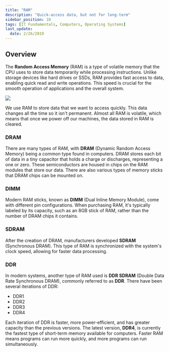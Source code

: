 ```yaml
---
title: "RAM"
description: "Quick-access data, but not for long-term"
sidebar_position: 10
tags: [IT Fundamentals, Computers, Operating Systems]
last_update:
  date: 2/26/2019
---
```



## Overview 

The **Random Access Memory** (RAM) is a type of volatile memory that the CPU uses to store data temporarily while processing instructions. Unlike storage devices like hard drives or SSDs, RAM provides fast access to data, enabling quick read and write operations. This speed is crucial for the smooth operation of applications and the overall system.

<div class="img-center">

![](/img/docs/comphwram.png)

</div>

We use RAM to store data that we want to access quickly. This data changes all the time so it isn't permanent. Almost all RAM is volatile, which means that once we power off our machines, the data stored in RAM is cleared.



### DRAM

There are many types of RAM, with **DRAM** (Dynamic Random Access Memory) being a common type found in computers. DRAM stores each bit of data in a tiny capacitor that holds a charge or discharges, representing a one or zero. These semiconductors are housed in chips on the RAM modules that store our data. There are also various types of memory sticks that DRAM chips can be mounted on.

### DIMM

Modern RAM sticks, known as **DIMM** (Dual Inline Memory Module), come with different pin configurations. When purchasing RAM, it's typically labeled by its capacity, such as an 8GB stick of RAM, rather than the number of DRAM chips it contains.

### SDRAM

After the creation of DRAM, manufacturers developed **SDRAM** (Synchronous DRAM). This type of RAM is synchronized with the system's clock speed, allowing for faster data processing.

### DDR

In modern systems, another type of RAM used is **DDR SDRAM** (Double Data Rate Synchronous DRAM), commonly referred to as **DDR**. There have been several iterations of DDR:

- DDR1
- DDR2
- DDR3
- DDR4

Each iteration of DDR is faster, more power-efficient, and has greater capacity than the previous versions. The latest version, **DDR4**, is currently the fastest type of short-term memory available for computers. Faster RAM means programs can run more quickly, and more programs can run simultaneously. 

